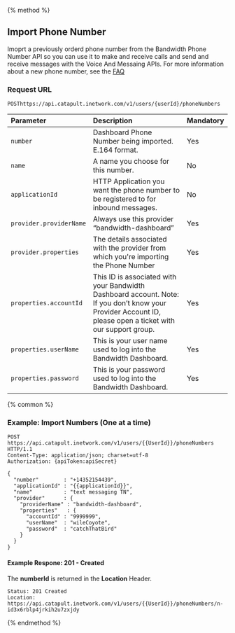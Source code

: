 {% method %}

## Import Phone Number
Imoprt a previously orderd phone number from the Bandwidth Phone Number API so you can use it to make and receive calls and send and receive messages with the Voice And Messaing APIs. For more information about a new phone number, see the <a href="http://dev.bandwidth.com/faq/#Phone">FAQ</a>


### Request URL

<code class="post">POST</code>`https://api.catapult.inetwork.com/v1/users/{userId}/phoneNumbers`

| Parameter               | Description                                                                                                                                                 | Mandatory |
|:------------------------|:------------------------------------------------------------------------------------------------------------------------------------------------------------|:----------|
| `number`                | Dashboard Phone Number being imported. E.164 format.                                                                                                        | Yes       |
| `name`                  | A name you choose for this number.                                                                                                                          | No        |
| `applicationId`         | HTTP Application you want the phone number to be registered to for inbound messages.                                                                        | No        |
| `provider.providerName` | Always use this provider “bandwidth-dashboard”                                                                                                              | Yes       |
| `provider.properties`   | The details associated with the provider from which you're importing the Phone Number                                                                       | Yes       |
| `properties.accountId`  | This ID is associated with your Bandwidth Dashboard account. Note: If you don’t know your Provider Account ID, please open a ticket with our support group. | Yes       |
| `properties.userName`   | This is your user name used to log into the Bandwidth Dashboard.                                                                                            | Yes       |
| `properties.password`   | This is your password used to log into the Bandwidth Dashboard.                                                                                             | Yes       |

{% common %}

### Example: Import Numbers (One at a time)

```http
POST https://api.catapult.inetwork.com/v1/users/{{UserId}}/phoneNumbers HTTP/1.1
Content-Type: application/json; charset=utf-8
Authorization: {apiToken:apiSecret}

{
  "number"        : "+14352154439",
  "applicationId" : "{{applicationId}}",
  "name"          : "text messaging TN",
  "provider"      : {
    "providerName" : "bandwidth-dashboard",
    "properties"   : {
      "accountId" : "9999999",
      "userName"  : "wileCoyote",
      "password"  : "catchThatBird"
    }
  }
}
```

#### Example Respone: 201 - Created

The **numberId** is returned in the **Location** Header.

```http
Status: 201 Created
Location: https://api.catapult.inetwork.com/v1/users/{{UserId}}/phoneNumbers/n-id3x6rblp4jrkih2u7zxjdy
```


{% endmethod %}
